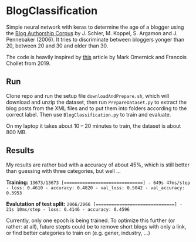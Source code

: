 # BlogClassification

Simple neural network with keras to determine the age of a blogger using the [Blog Authorship Corpus](https://u.cs.biu.ac.il/~koppel/BlogCorpus.htm) by J. Schler, M. Koppel, S. Argamon and J. Pennebaker (2006). It tries to discriminate between bloggers yonger than 20, between 20 and 30 and older than 30.

The code is heavily inspired by [this](https://keras.io/examples/nlp/text_classification_from_scratch/) article by Mark Omernick and Francois Chollet from 2019.

## Run

Clone repo and run the setup file `downloadAndPrepare.sh`, which will download and unzip the dataset, then run `PrepareDataset.py` to extract the blog posts from the XML files and to put them into folders according to the correct label. Then use `BlogClassification.py` to train and evaluate.

On my laptop it takes about 10 – 20 minutes to train, the dataset is about 800 MB.

## Results

My results are rather bad with a accuracy of about 45%, which is still better than guessing with three categories, but well ...

**Training:**
```13673/13673 [==============================] - 649s 47ms/step - loss: 0.4610 - accuracy: 0.4820 - val_loss: 0.5042 - val_accuracy: 0.3953```

**Evalutation of test split:**
```2066/2066 [==============================] - 21s 10ms/step - loss: 0.4146 - accuracy: 0.4596```

Currently, only one epoch is being trained. To optimize this further (or rather: at all), future stepts could be to remove short blogs with only a link, or find better categories to train on (e.g. gener, industry, ...)
